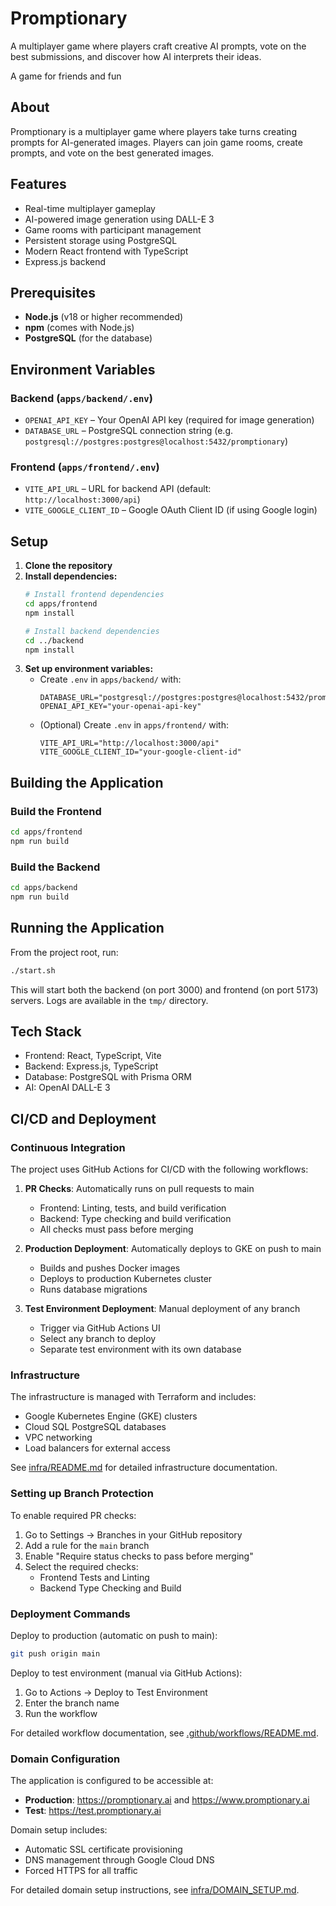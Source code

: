 # Promptionary

A multiplayer game where players craft creative AI prompts, vote on the best submissions, and discover how AI interprets their ideas.

A game for friends and fun

## About

Promptionary is a multiplayer game where players take turns creating prompts for AI-generated images. Players can join game rooms, create prompts, and vote on the best generated images.

## Features

- Real-time multiplayer gameplay
- AI-powered image generation using DALL-E 3
- Game rooms with participant management
- Persistent storage using PostgreSQL
- Modern React frontend with TypeScript
- Express.js backend

## Prerequisites

- **Node.js** (v18 or higher recommended)
- **npm** (comes with Node.js)
- **PostgreSQL** (for the database)

## Environment Variables

### Backend (`apps/backend/.env`)
- `OPENAI_API_KEY` – Your OpenAI API key (required for image generation)
- `DATABASE_URL` – PostgreSQL connection string (e.g. `postgresql://postgres:postgres@localhost:5432/promptionary`)

### Frontend (`apps/frontend/.env`)
- `VITE_API_URL` – URL for backend API (default: `http://localhost:3000/api`)
- `VITE_GOOGLE_CLIENT_ID` – Google OAuth Client ID (if using Google login)

## Setup

1. **Clone the repository**
2. **Install dependencies:**
   ```bash
   # Install frontend dependencies
   cd apps/frontend
   npm install

   # Install backend dependencies
   cd ../backend
   npm install
   ```
3. **Set up environment variables:**
   - Create `.env` in `apps/backend/` with:
     ```
     DATABASE_URL="postgresql://postgres:postgres@localhost:5432/promptionary"
     OPENAI_API_KEY="your-openai-api-key"
     ```
   - (Optional) Create `.env` in `apps/frontend/` with:
     ```
     VITE_API_URL="http://localhost:3000/api"
     VITE_GOOGLE_CLIENT_ID="your-google-client-id"
     ```

## Building the Application

### Build the Frontend
```bash
cd apps/frontend
npm run build
```

### Build the Backend
```bash
cd apps/backend
npm run build
```

## Running the Application

From the project root, run:
```bash
./start.sh
```
This will start both the backend (on port 3000) and frontend (on port 5173) servers. Logs are available in the `tmp/` directory.

## Tech Stack

- Frontend: React, TypeScript, Vite
- Backend: Express.js, TypeScript
- Database: PostgreSQL with Prisma ORM
- AI: OpenAI DALL-E 3

## CI/CD and Deployment

### Continuous Integration

The project uses GitHub Actions for CI/CD with the following workflows:

1. **PR Checks**: Automatically runs on pull requests to main
   - Frontend: Linting, tests, and build verification
   - Backend: Type checking and build verification
   - All checks must pass before merging

2. **Production Deployment**: Automatically deploys to GKE on push to main
   - Builds and pushes Docker images
   - Deploys to production Kubernetes cluster
   - Runs database migrations

3. **Test Environment Deployment**: Manual deployment of any branch
   - Trigger via GitHub Actions UI
   - Select any branch to deploy
   - Separate test environment with its own database

### Infrastructure

The infrastructure is managed with Terraform and includes:
- Google Kubernetes Engine (GKE) clusters
- Cloud SQL PostgreSQL databases
- VPC networking
- Load balancers for external access

See [infra/README.md](infra/README.md) for detailed infrastructure documentation.

### Setting up Branch Protection

To enable required PR checks:
1. Go to Settings → Branches in your GitHub repository
2. Add a rule for the `main` branch
3. Enable "Require status checks to pass before merging"
4. Select the required checks:
   - Frontend Tests and Linting
   - Backend Type Checking and Build

### Deployment Commands

Deploy to production (automatic on push to main):
```bash
git push origin main
```

Deploy to test environment (manual via GitHub Actions):
1. Go to Actions → Deploy to Test Environment
2. Enter the branch name
3. Run the workflow

For detailed workflow documentation, see [.github/workflows/README.md](.github/workflows/README.md).

### Domain Configuration

The application is configured to be accessible at:
- **Production**: https://promptionary.ai and https://www.promptionary.ai
- **Test**: https://test.promptionary.ai

Domain setup includes:
- Automatic SSL certificate provisioning
- DNS management through Google Cloud DNS
- Forced HTTPS for all traffic

For detailed domain setup instructions, see [infra/DOMAIN_SETUP.md](infra/DOMAIN_SETUP.md).

